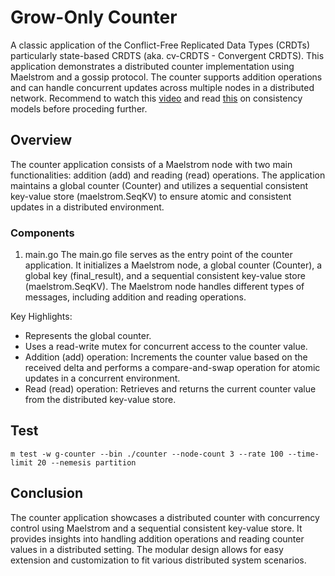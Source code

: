 # Grow-Only Counter 

A classic application of the Conflict-Free Replicated Data Types (CRDTs) particularly state-based CRDTS (aka. cv-CRDTS - Convergent CRDTS). This  application demonstrates a distributed counter implementation using Maelstrom and a gossip protocol. The counter supports addition operations and can handle concurrent updates across multiple nodes in a distributed network. Recommend to watch this [video](https://www.youtube.com/watch?v=Fm8iUFM2iWU&t=1s) and read [this](https://jepsen.io/consistency) on consistency models before proceding further.

## Overview

The counter application consists of a Maelstrom node with two main functionalities: addition (add) and reading (read) operations. The application maintains a global counter (Counter) and utilizes a sequential consistent key-value store (maelstrom.SeqKV) to ensure atomic and consistent updates in a distributed environment.

### Components
1. main.go
The main.go file serves as the entry point of the counter application. It initializes a Maelstrom node, a global counter (Counter), a global key (final_result), and a sequential consistent key-value store (maelstrom.SeqKV). The Maelstrom node handles different types of messages, including addition and reading operations.

Key Highlights:

- Represents the global counter.
- Uses a read-write mutex for concurrent access to the counter value.
- Addition (add) operation: Increments the counter value based on the received delta and performs a compare-and-swap operation for atomic updates in a concurrent environment.
- Read (read) operation: Retrieves and returns the current counter value from the distributed key-value store.

## Test

```
m test -w g-counter --bin ./counter --node-count 3 --rate 100 --time-limit 20 --nemesis partition
```

## Conclusion

The counter application showcases a distributed counter with concurrency control using Maelstrom and a sequential consistent key-value store. It provides insights into handling addition operations and reading counter values in a distributed setting. The modular design allows for easy extension and customization to fit various distributed system scenarios.